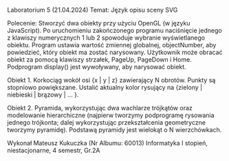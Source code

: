 Laboratorium 5 (21.04.2024)
Temat: Język opisu sceny SVG

Polecenie:
Stworzyć dwa obiekty przy użyciu OpenGL (w języku JavaScript). Po uruchomieniu zakończonego programu naciśnięcie jednego z klawiszy numerycznych 1 lub 2 spowoduje wybranie wyświetlanego obiektu. Program ustawia wartość zmiennej globalnej, objectNumber, aby powiedzieć, który obiekt ma zostać narysowany. Użytkownik może obracać obiekt za pomocą klawiszy strzałek, PageUp, PageDown i Home. Podprogram display() jest wywoływany, aby narysować obiekt.

Obiekt 1. Korkociąg wokół osi {x | y | z} zawierający N obrotów. Punkty są stopniowo powiększane. Ustalić aktualny kolor rysujący na {zielony | niebieski | brązowy | … }.

Obiekt 2. Pyramida, wykorzystując dwa wachlarze trójkątów oraz modelowanie hierarchiczne (najpierw tworzymy podprogramę rysowania jednego trójkonta; dalej wykorzystując przekształcenia geometryczne tworzymy pyramidę). Podstawą pyramidy jest wielokąt o N wierzchówkach.

Wykonał
Mateusz Kukuczka (Nr Albumu: 60013)
Informatyka I stopień,
niestacjonarne,
4 semestr,
Gr.2A
